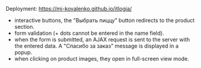 Deployment: https://mi-kovalenko.github.io/itlogia/

- interactive buttons, the "Выбрать пиццу" button redirects to the product section.
- form validation (+ dots cannot be entered in the name field).
- when the form is submitted, an AJAX request is sent to the server with the entered data. A "Спасибо за заказ" message is displayed in a popup.
- when clicking on product images, they open in full-screen view mode.
